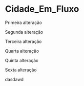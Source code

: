 # Cidade_Em_Fluxo
Primeira alteração

Segunda alteração

Terceira alteração

Quarta alteração

Quinta alteração

Sexta alteração

dasdawd
